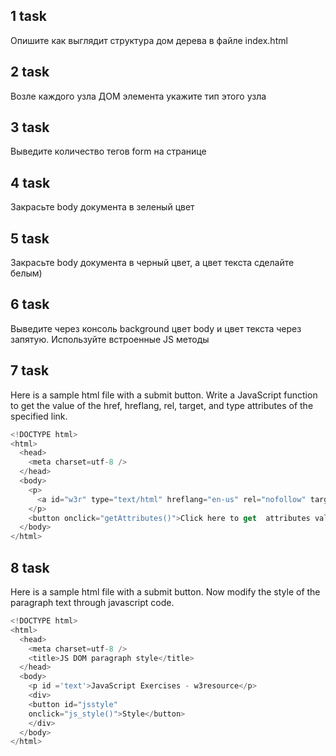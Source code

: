 ## 1 task 

Опишите как выглядит структура дом дерева в файле index.html

## 2 task

Возле каждого узла ДОМ элемента укажите тип этого узла

## 3 task

Выведите количество тегов form на странице

## 4 task

Закрасьте body документа в зеленый цвет

## 5 task

Закрасьте body документа в черный цвет, а цвет текста сделайте белым)

## 6 task

Выведите через консоль background цвет body и цвет текста через запятую. Используйте встроенные JS методы

## 7 task

Here is a sample html file with a submit button. Write a JavaScript function to get the value of the href, hreflang, rel, target, and type attributes of the specified link.

```javascript
<!DOCTYPE html>  
<html>
  <head>  
    <meta charset=utf-8 />  
  </head>  
  <body>  
    <p>
      <a id="w3r" type="text/html" hreflang="en-us" rel="nofollow" target="_self" href="http://www.w3resource.com/">w3resource</a>
    </p>  
    <button onclick="getAttributes()">Click here to get  attributes value</button>  
  </body>
</html> 
```

## 8 task

Here is a sample html file with a submit button. Now modify the style of the paragraph text through javascript code.

```javascript
<!DOCTYPE html>  
<html>
  <head>  
    <meta charset=utf-8 />  
    <title>JS DOM paragraph style</title>  
  </head>   
  <body>  
    <p id ='text'>JavaScript Exercises - w3resource</p>   
    <div>  
    <button id="jsstyle"  
    onclick="js_style()">Style</button>  
    </div>  
  </body>  
</html>  
```
